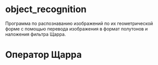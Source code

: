 # object_recognition
Программа по распознаванию изображений по их геометрической форме с помощью перевода изображения в формат полутонов и наложения фильтра Щарра.
# Оператор Щарра
